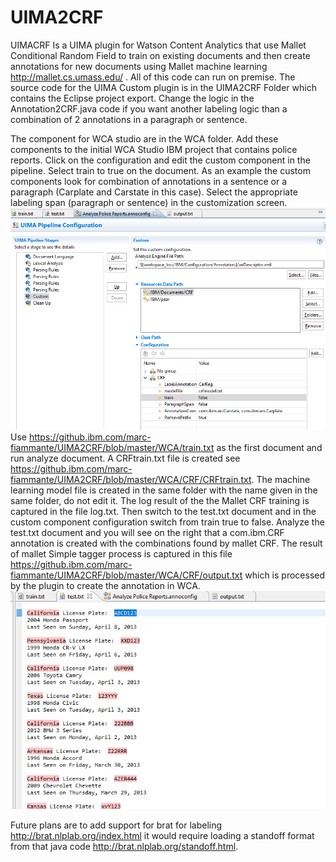 # UIMA2CRF 

UIMACRF Is a UIMA plugin for Watson Content Analytics that use Mallet Conditional Random Field to train on existing documents and then create annotations for new documents using Mallet machine learning http://mallet.cs.umass.edu/  . All of this code can run on premise.
The source code for the UIMA Custom plugin is in the UIMA2CRF Folder which contains the Eclipse project export. 
Change the logic in the Annotation2CRF.java code if you want another labeling logic than a combination of 2 annotations in a paragraph or sentence. 

The component for WCA studio are in the WCA folder. Add these components to the initial WCA Studio IBM project that contains police reports. 
Click on the configuration and edit the custom component in the pipeline.  Select train to true on the document. As an example the custom components look for combination of annotations in a sentence or a paragraph (Carplate and Carstate in this case). 
Select the appropriate labeling span (paragraph or sentence) in the customization screen.
![picture](Screenshots/customconf.png)
Use https://github.ibm.com/marc-fiammante/UIMA2CRF/blob/master/WCA/train.txt as the first document and run analyze document.
A CRFtrain.txt file is created see https://github.ibm.com/marc-fiammante/UIMA2CRF/blob/master/WCA/CRF/CRFtrain.txt. The machine learning model file is created in the same folder with the name given in the same folder, do not edit it.
The log result of the the Mallet CRF training is captured in the file log.txt. 
Then switch to the test.txt document and in the custom component configuration switch from train true to false. 
Analyze the test.txt document and you will see on the right that a com.ibm.CRF annotation is created with the combinations found by mallet CRF. 
The result of mallet Simple tagger process is captured in this file https://github.ibm.com/marc-fiammante/UIMA2CRF/blob/master/WCA/CRF/output.txt which is processed by the plugin to create the annotation in WCA.
![picture](Screenshots/testresult.png)

Future plans are to add support for brat for labeling  http://brat.nlplab.org/index.html it would require loading a standoff format from that java code http://brat.nlplab.org/standoff.html.

